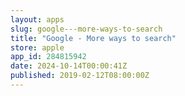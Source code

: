 ```yaml
---
layout: apps
slug: google---more-ways-to-search
title: "Google - More ways to search"
store: apple
app_id: 284815942
date: 2024-10-14T00:00:41Z
published: 2019-02-12T08:00:00Z
---
```

